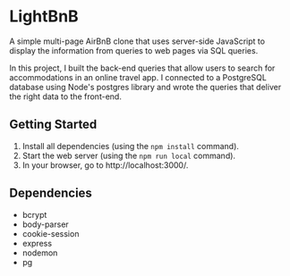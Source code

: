# LightBnB
A simple multi-page AirBnB clone that uses server-side JavaScript to display the information from queries to web pages via SQL queries.

In this project, I built the back-end queries that allow users to search for accommodations in an online travel app. I connected to a PostgreSQL database using Node's postgres library and wrote the queries that deliver the right data to the front-end.

## Getting Started
1. Install all dependencies (using the `npm install` command).
2. Start the web server (using the `npm run local` command).
3. In your browser, go to http://localhost:3000/.

## Dependencies
* bcrypt
* body-parser
* cookie-session
* express
* nodemon
* pg
